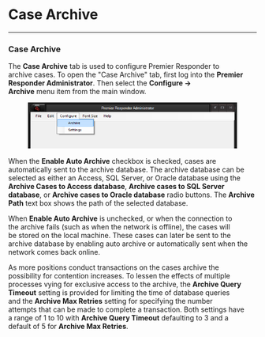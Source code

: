 # Case Archive

***

### **Case Archive**

The **Case Archive** tab is used to configure Premier Responder to
\
archive cases.  To open the "Case Archive" tab, first log into the
**Premier Responder Administrator**.  Then select the **Configure ->**
\
**Archive** menu item from the main window.

<figure><img src=".gitbook/assets/Case Archive_files/image001.png" alt=""><figcaption></figcaption></figure>

When the **Enable Auto Archive** checkbox is checked, cases are
\
automatically sent to the archive database.  The archive database can be
\
selected as either an Access, SQL Server, or Oracle database using the
**Archive Cases to Access database**, **Archive cases to SQL Server**
\
**database**, or **Archive cases to Oracle database** radio buttons. The
**Archive Path** text box shows the path of the selected database.

When **Enable Auto Archive** is unchecked,  or when the connection to
\
the archive fails (such as when the network is offline), the cases will
\
be stored on the local machine.  These cases can later be sent to the
\
archive database by enabling auto archive or automatically sent when the
\
network comes back online.

As more positions conduct transactions on the cases archive the
\
possibility for contention increases.  To lessen the effects of multiple
\
processes vying for exclusive access to the archive, the **Archive Query**
\
**Timeout** setting is provided for limiting the time of database queries
\
and the **Archive Max Retries** setting for specifying the number
\
attempts that can be made to complete a transaction.  Both settings have
\
a range of 1 to 10 with **Archive Query Timeout** defaulting to 3 and a
\
default of 5 for **Archive Max Retries**.
